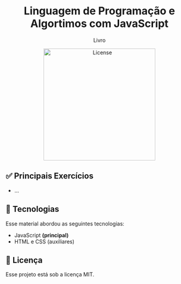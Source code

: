 <h1 align="center"> Linguagem de Programação e Algortimos com JavaScript </h1>
<p align=center>Livro</p>

<p align="center">
  <img width=300 alt="License" src="https://media.licdn.com/dms/image/v2/D4D22AQEfRpOCYXIgcw/feedshare-shrink_2048_1536/feedshare-shrink_2048_1536/0/1723572515317?e=1726704000&v=beta&t=MefKM09R0qXdMp-MFuJoQA3GB8vqR2SeZfFJuLj8TKk" alt="Capa do livro 'Linguagem de Programação e Algortimos com JavaScript'">
</p>

## ✅ Principais Exercícios
- ...


## 🚀 Tecnologias
Esse material abordou as seguintes tecnologias:
- JavaScript <strong>(principal)</strong>
- HTML e CSS (auxiliares)

## :memo: Licença
Esse projeto está sob a licença MIT.
